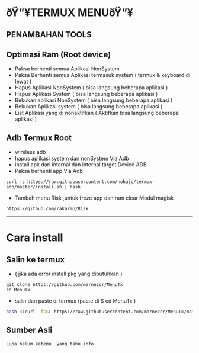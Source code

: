 
# ðŸ”¥TERMUX MENUðŸ”¥


##  PENAMBAHAN TOOLS

## Optimasi Ram (Root device)

- Paksa berhenti semua Aplikasi NonSystem
- Paksa Berhenti semua Aplikasi termasuk system 
  ( termux & keyboard di lewat )
- Hapus Aplikasi NonSystem
  ( bisa langsung beberapa aplikasi )
- Hapus Aplikasi System
  ( bisa langsung beberapa aplikasi )
- Bekukan aplikasi NonSystem
  ( bisa langsung beberapa aplikasi )
- Bekukan Aplikasi system
  ( bisa langsung beberapa aplikasi )
- List Aplikasi yang di nonaktifkan
  ( Aktifkan bisa langsung beberapa aplikasi )
  
  
## Adb Termux Root
- wireless adb
- hapus aplikasi system dan nonSystem Via Adb
- install apk dari internal dan internal target Device ADB
- Paksa berhenti app Via Adb

```
curl -s https://raw.githubusercontent.com/nohajc/termux-adb/master/install.sh | bash

```
- Tambah menu Risk ,untuk freze app dan ram clear
Modul magisk
```
https://github.com/rakarmp/Risk
```
---

# Cara install

## Salin ke termux 
- ( jika ada error install pkg yang dibutuhkan )

```clone repo
git clone https://github.com/marnezcr/MenuTx
cd MenuTx
```
- salin dan paste di termux (paste di $ cd MenuTx )

```bash
bash <(curl -fsSL https://raw.githubusercontent.com/marnezcr/MenuTx/main/install.sh)

```
## Sumber Asli
```
Lupa belum ketemu  yang tahu info
```

